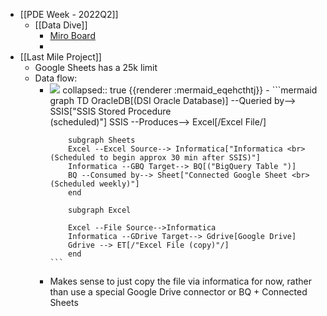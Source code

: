 - [[PDE Week - 2022Q2]]
	- [[Data Dive]]
		- [Miro Board](https://miro.com/app/board/uXjVOu9SVkk=/#tpicker-content)
		-
- [[Last Mile Project]]
	- Google Sheets has a 25k limit
	- Data flow:
		- <img src="https://mermaid.ink/img/ICBncmFwaCBURAogICAgT3JhY2xlREJbKERTSSBPcmFjbGUgRGF0YWJhc2UpXSAtLVF1ZXJpZWQgYnktLT4gU1NJU1siU1NJUyBTdG9yZWQgUHJvY2VkdXJlIDxicj4oc2NoZWR1bGVkKSJdCiAgICBTU0lTIC0tUHJvZHVjZXMtLT4gRXhjZWxbL0V4Y2VsIEZpbGUvXQogICAgCiAgICBzdWJncmFwaCBTaGVldHMKICAgIEV4Y2VsIC0tRXhjZWwgU291cmNlLS0-IEluZm9ybWF0aWNhWyJJbmZvcm1hdGljYSA8YnI-KFNjaGVkdWxlZCB0byBiZWdpbiBhcHByb3ggMzAgbWluIGFmdGVyIFNTSVMpIl0KICAgIEluZm9ybWF0aWNhIC0tR0JRIFRhcmdldC0tPiBCUVsoIkJpZ1F1ZXJ5IFRhYmxlICIpXQogICAgQlEgLS1Db25zdW1lZCBieS0tPiBTaGVldFsiQ29ubmVjdGVkIEdvb2dsZSBTaGVldCA8YnI-IChTY2hlZHVsZWQgd2Vla2x5KSJdCiAgICBlbmQKCiAgICBzdWJncmFwaCBFeGNlbCAKCiAgICBFeGNlbCAtLUZpbGUgU291cmNlLS0-SW5mb3JtYXRpY2EKICAgIEluZm9ybWF0aWNhIC0tR0RyaXZlIFRhcmdldC0tPiBHZHJpdmVbR29vZ2xlIERyaXZlXQogICAgR2RyaXZlIC0tPiBFVFsvIkV4Y2VsIEZpbGUgKGNvcHkpIi9dCiAgICBlbmQK" />
		  collapsed:: true
		  {{renderer :mermaid_eqehcthtj}}
			- ```mermaid 
			  graph TD
			      OracleDB[(DSI Oracle Database)] --Queried by--> SSIS["SSIS Stored Procedure <br>(scheduled)"]
			      SSIS --Produces--> Excel[/Excel File/]
			      
			      subgraph Sheets
			      Excel --Excel Source--> Informatica["Informatica <br>(Scheduled to begin approx 30 min after SSIS)"]
			      Informatica --GBQ Target--> BQ[("BigQuery Table ")]
			      BQ --Consumed by--> Sheet["Connected Google Sheet <br> (Scheduled weekly)"]
			      end
			  
			      subgraph Excel 
			  
			      Excel --File Source-->Informatica
			      Informatica --GDrive Target--> Gdrive[Google Drive]
			      Gdrive --> ET[/"Excel File (copy)"/]
			      end
			  ```
		- Makes sense to just copy the file via informatica for now, rather than use a special Google Drive connector or BQ + Connected Sheets